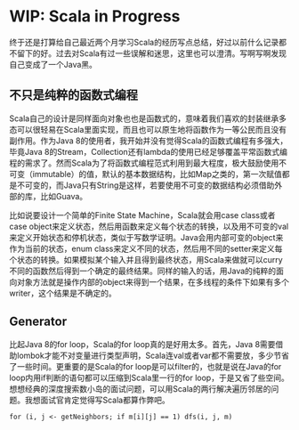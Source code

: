 # WIP: Scala in Progress
终于还是打算给自己最近两个月学习Scala的经历写点总结，好过以前什么记录都不留下的好。过去对Scala有过一些误解和迷思，这里也可以澄清。写啊写啊发现自己变成了一个Java黑。


## 不只是纯粹的函数式编程

Scala自己的设计是同样面向对象也也是函数式的，意味着我们喜欢的封装继承多态可以很轻易在Scala里面实现，而且也可以原生地将函数作为一等公民而且没有副作用。作为Java 8的使用者，我开始并没有觉得Scala的函数式编程有多强大，毕竟Java 8的Stream，Collection还有lambda的使用已经足够覆盖平常函数式编程的需求了。然而Scala为了将函数式编程范式利用到最大程度，极大鼓励使用不可变（immutable）的值，默认的基本数据结构，比如Map之类的，第一次赋值都是不可变的，而Java只有String是这样，若要使用不可变的数据结构必须借助外部的库，比如Guava。

比如说要设计一个简单的Finite State Machine，Scala就会用case class或者case object来定义状态，然后用函数来定义每个状态的转换，以及用不可变的val来定义开始状态和停机状态，类似于写数学证明。Java会用内部可变的object来作为当前的状态，enum class来定义不同的状态，然后用不同的setter来定义每个状态的转换。如果模拟某个输入并且得到最终状态，用Scala来做就可以curry不同的函数然后得到一个确定的最终结果。同样的输入的话，用Java的纯粹的面向对象方法就是操作内部的object来得到一个结果，在多线程的条件下如果有多个writer，这个结果是不确定的。


## Generator

比起Java 8的for loop，Scala的for loop真的是好用太多。首先，Java 8需要借助lombok才能不对变量进行类型声明，Scala连val或者var都不需要放，多少节省了一些时间。更重要的是Scala的for loop是可以filter的，也就是说在Java的for loop内用if判断的语句都可以压缩到Scala里一行的for loop，于是又省了些空间。想想经典的深度搜索数小岛的面试问题，可以用Scala的两行解决遍历邻居的问题。我想面试官肯定觉得写Scala都算作弊吧。

    for (i, j <- getNeighbors; if m[i][j] == 1) dfs(i, j, m)
